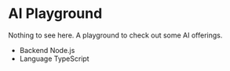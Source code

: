 # AI Playground
Nothing to see here. A playground to check out some AI offerings.
- Backend Node.js 
- Language TypeScript